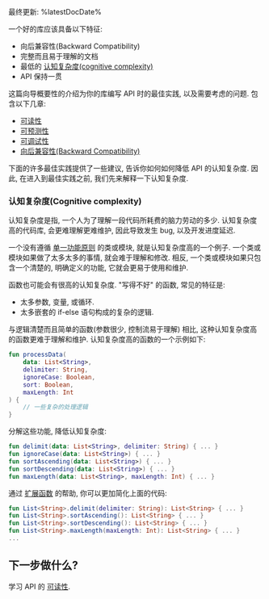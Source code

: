 [//]: # (title: 入门)

最终更新: %latestDocDate%

一个好的库应该具备以下特征:
* 向后兼容性(Backward Compatibility)
* 完整而且易于理解的文档
* 最低的 [认知复杂度(cognitive complexity)](#cognitive-complexity)
* API 保持一贯

这篇向导概要性的介绍为你的库编写 API 时的最佳实践, 以及需要考虑的问题.
包含以下几章:
* [可读性](jvm-api-guidelines-readability.md)
* [可预测性](jvm-api-guidelines-predictability.md)
* [可调试性](jvm-api-guidelines-debuggability.md)
* [向后兼容性(Backward Compatibility)](jvm-api-guidelines-backward-compatibility.md)

下面的许多最佳实践提供了一些建议, 告诉你如何如何降低 API 的认知复杂度.
因此, 在进入到最佳实践之前, 我们先来解释一下认知复杂度.

### 认知复杂度(Cognitive complexity)

认知复杂度是指, 一个人为了理解一段代码所耗费的脑力劳动的多少.
认知复杂度高的代码库, 会更难理解更难维护, 因此导致发生 bug, 以及开发进度延迟.

一个没有遵循 [单一功能原则](https://en.wikipedia.org/wiki/Single-responsibility_principle) 的类或模块,
就是认知复杂度高的一个例子.
一个类或模块如果做了太多太多的事情, 就会难于理解和修改.
相反, 一个类或模块如果只包含一个清楚的, 明确定义的功能, 它就会更易于使用和维护.

函数也可能会有很高的认知复杂度. "写得不好" 的函数, 常见的特征是:
* 太多参数, 变量, 或循环.
* 太多嵌套的 if-else 语句构成的复杂的逻辑.

与逻辑清楚而且简单的函数(参数很少, 控制流易于理解) 相比, 这种认知复杂度高的函数更难于理解和维护. 
认知复杂度高的函数的一个示例如下:

```kotlin
fun processData(
    data: List<String>,
    delimiter: String,
    ignoreCase: Boolean,
    sort: Boolean,
    maxLength: Int
) {
    // 一些复杂的处理逻辑
}
```

分解这些功能, 降低认知复杂度:

```kotlin
fun delimit(data: List<String>, delimiter: String) { ... }
fun ignoreCase(data: List<String>) { ... }
fun sortAscending(data: List<String>) { ... }
fun sortDescending(data: List<String>) { ... }
fun maxLength(data: List<String>, maxLength: Int) { ... }
```

通过 [扩展函数](extensions.md) 的帮助, 你可以更加简化上面的代码:

```kotlin
fun List<String>.delimit(delimiter: String): List<String> { ... }
fun List<String>.sortAscending(): List<String> { ... }
fun List<String>.sortDescending(): List<String> { ... }
fun List<String>.maxLength(maxLength: Int): List<String> { ... }
...
```

## 下一步做什么?

学习 API 的 [可读性](jvm-api-guidelines-readability.md).
